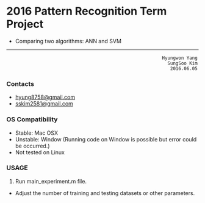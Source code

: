 # 2016 Pattern Recognition Term Project 
- Comparing two algorithms: ANN and SVM
---
                                                             Hyungwon Yang
                                                               SungSoo Kim
                                                                2016.06.05
### Contacts
- hyung8758@gmail.com
- sskim2581@gmail.com

### OS Compatibility
- Stable: Mac OSX
- Unstable: Window (Running code on Window is possible but error could be occurred.)
- Not tested on Linux

### USAGE
1. Run main_experiment.m file.
 - Adjust the number of training and testing datasets or other parameters.
